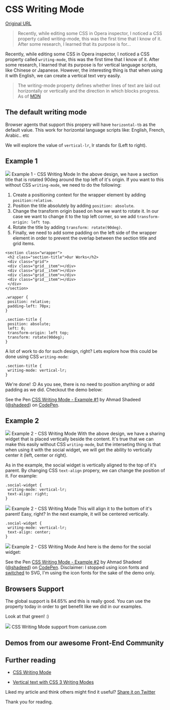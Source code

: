 # CSS Writing Mode

[Original URL](https://ishadeed.com/article/css-writing-mode/?utm_source=codropscollective)

> Recently, while editing some CSS in Opera inspector, I noticed a CSS property called writing-mode, this was the first time that I know of it. After some research, I learned that its purpose is for...

Recently, while editing some CSS in Opera inspector, I noticed a CSS property called `writing-mode`, this was the first time that I know of it. After some research, I learned that its purpose is for vertical language scripts, like Chinese or Japanese. However, the interesting thing is that when using it with English, we can create a vertical text very easily.

> The writing-mode property defines whether lines of text are laid out horizontally or vertically and the direction in which blocks progress. As of [MDN](https://developer.mozilla.org/en/docs/Web/CSS/writing-mode)

## The default writing mode

Browser agents that support this propery will have `horizontal-tb` as the default value. This work for horizontal language scripts like: English, French, Arabic.. etc

We will explore the value of `vertical-lr`, lr stands for (Left to right).

## Example 1

![](https://ishadeed.com/assets/writing-mode/example1.png) Example 1 - CSS Writing Mode In the above design, we have a section title that is rotated 90deg around the top left of it's origin. If you want to this without CSS `writing-mode`, we need to do the following:

1. Create a positioning context for the wrapper element by adding `position:relative`.
2. Position the title absolutely by adding `position: absolute`.
3. Change the transform origin based on how we want to rotate it. In our case we want to change it to the top left corner, so we add `transform-origin: left top`.
4. Rotate the title by adding `transform: rotate(90deg)`.
5. Finally, we need to add some padding on the left side of the wrapper element in order to prevent the overlap between the section title and grid items.

<!--  -->

```
<section class="wrapper">
 <h2 class="section-title">Our Works</h2> 
 <div class="grid">
 <div class="grid__item"></div>
 <div class="grid__item"></div>
 <div class="grid__item"></div>
 <div class="grid__item"></div>
 </div>
</section> 

.wrapper {
 position: relative;
 padding-left: 70px;
}

.section-title {
 position: absolute;
 left: 0;
 transform-origin: left top;
 transform: rotate(90deg);
}
```

A lot of work to do for such design, right? Lets explore how this could be done using CSS `writing-mode`:

```
.section-title {
 writing-mode: vertical-lr;
}
```

We're done! :D As you see, there is no need to position anything or add padding as we did. Checkout the demo below:

See the Pen [CSS Writing Mode - Example #1](http://codepen.io/shadeed/pen/13edb031a3d18f30ce22360562039b5e/) by Ahmad Shadeed ([@shadeed](http://codepen.io/shadeed)) on [CodePen](http://codepen.io).

## Example 2

![](https://ishadeed.com/assets/writing-mode/example2.png) Example 2 - CSS Writing Mode With the above design, we have a sharing widget that is placed vertically beside the content. It's true that we can make this easily without CSS `writing-mode`, but the interseting thing is that when using it with the social widget, we will get the ability to vertically center it (left, center or right).

As in the example, the social widget is vertically aligned to the top of it's parent. By changing CSS `text-align` propery, we can change the position of it. For example:

```
.social-widget {
 writing-mode: vertical-lr;
 text-align: right;
}
```

![](https://ishadeed.com/assets/writing-mode/example2-2.png) Example 2 - CSS Writing Mode This will align it to the bottom of it's parent! Easy, right? In the next example, it will be centered vertically.

```
.social-widget {
 writing-mode: vertical-lr;
 text-align: center;
}
```

![](https://ishadeed.com/assets/writing-mode/example2-3.png) Example 2 - CSS Writing Mode And here is the demo for the social widget:

See the Pen [CSS Writing Mode - Example #2](http://codepen.io/shadeed/pen/8a7e787c90e25ca3b03fa4c688aab303/) by Ahmad Shadeed ([@shadeed](http://codepen.io/shadeed)) on [CodePen](http://codepen.io). Disclaimer: I stopped using icon fonts and [switched](https://ishadeed.com/article/using-svg-icons/) to SVG, I'm using the icon fonts for the sake of the demo only.

## Browsers Support

The global support is 84.65% and this is really good. You can use the property today in order to get benefit like we did in our examples.

Look at that green! :)

![](https://ishadeed.com/assets/writing-mode/caniuse-support.jpg) CSS Writing Mode support from caniuse.com

## Demos from our awesome Front-End Community

## Further reading

- [CSS Writing Mode](https://developer.mozilla.org/en/docs/Web/CSS/writing-mode)

- [Vertical text with CSS 3 Writing Modes](http://generatedcontent.org/post/45384206019/writing-modes)

Liked my article and think others might find it useful? [Share it on Twitter](http://twitter.com/share?text=CSS%20Writing%20Mode&url=https://ishadeed.com/article/css-writing-mode/)

Thank you for reading.
